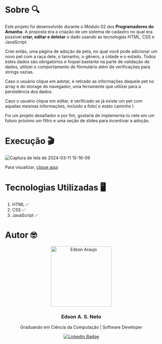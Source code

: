 # Sobre 🔍

Este projeto foi desenvolvido durante o Módulo 02 dos <strong>Programadores do Amanha</strong>. A proposta era a criação de um sistema de cadastro no qual era possível
<strong>criar, editar e deletar</strong> o dado usando as tecnologias HTML, CSS e JavaScript.

Criei então, uma página de adoção de pets, no qual você pode adicionar um novo pet com a raça dele, o tamanho, o gênero, a cidade e o estado. Todos estes dados são obrigatórios
e foquei bastante na parte de validação de dados, utilizei o comportamento do fórmulário além de verificações para strings vazias.

Caso o usuário clique em adotar, é retirado as informações daquele pet no array e do storage do navegador, uma ferramente que utilizei para a persistência dos dados.

Caso o usuário clique em editar, é verificado se já existe um pet com aquelas mesmas informações, incluido a foto( o exato caminho )

Foi um projeto desafiador e por fim, gostaria de implementa-lo nele em um futuro próximo um filtro e uma seção de slides para incentivar a adoção.

# Execução 🎬

![Captura de tela de 2024-03-11 15-16-09](https://github.com/edsonaraujoneto/cadastro-de-dados-pda/assets/137104822/c5c81834-7a7b-40d7-93a5-682639a54ce2)


Para visualizar, [clique aqui](https://edsonaraujoneto.github.io/cadastro-de-dados-pda/)


# Tecnologias Utilizadas 🖥

1. HTML ✅
2. CSS ✅
3. JavaScript ✅

# Autor 🤓

<p align="center">
  <img width="200px" alt="Edson Araujo" title="Edson Araujo" src="https://avatars.githubusercontent.com/u/137104822?v=4" />

  <h3 align="center">Edson A. S. Neto</h3>

  <p align="center">
    Graduando em Ciência da Computação | Software Developer
  </p>
</p>

<div align="center">

[![Linkedin Badge](https://img.shields.io/badge/-LinkedIn-1f6feb?style=flat-square&logo=Linkedin&logoColor=white&link=https://www.linkedin.com/in/vhmarcal/)](https://www.linkedin.com/in/edsonaraujo2003/)

</div>









   





